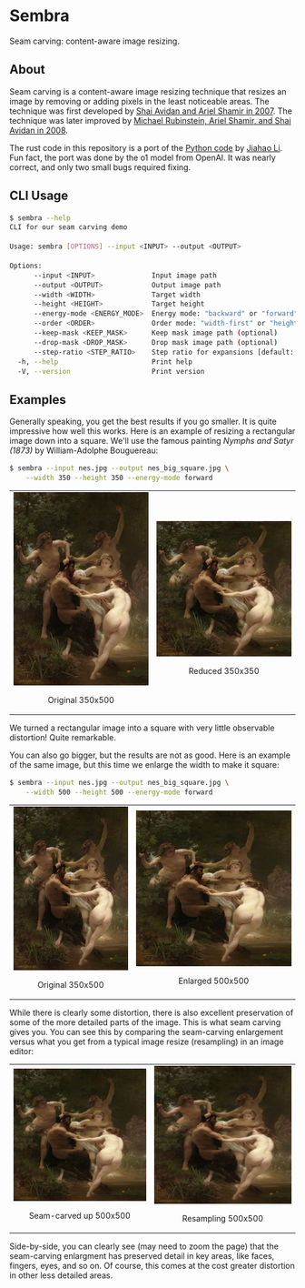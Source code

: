 # Sembra

Seam carving: content-aware image resizing.

## About

Seam carving is a content-aware image resizing technique that resizes an image by
removing or adding pixels in the least noticeable areas. The technique was first
developed by [Shai Avidan and Ariel Shamir in 2007](https://dl.acm.org/doi/abs/10.1145/1275808.1276390). 
The technique was later improved by [Michael Rubinstein, Ariel Shamir, and Shai Avidan in 2008](https://dl.acm.org/doi/abs/10.1145/1360612.1360615).

The rust code in this repository is a port of the [Python code](https://github.com/li-plus/seam-carving) by [Jiahao Li](https://liplus.me/).
Fun fact, the port was done by the o1 model from OpenAI. It was nearly correct, and only two small bugs required fixing.

## CLI Usage

```sh
$ sembra --help
CLI for our seam carving demo

Usage: sembra [OPTIONS] --input <INPUT> --output <OUTPUT>

Options:
      --input <INPUT>              Input image path
      --output <OUTPUT>            Output image path
      --width <WIDTH>              Target width
      --height <HEIGHT>            Target height
      --energy-mode <ENERGY_MODE>  Energy mode: "backward" or "forward" [default: backward]
      --order <ORDER>              Order mode: "width-first" or "height-first" [default: width-first]
      --keep-mask <KEEP_MASK>      Keep mask image path (optional)
      --drop-mask <DROP_MASK>      Drop mask image path (optional)
      --step-ratio <STEP_RATIO>    Step ratio for expansions [default: 0.5]
  -h, --help                       Print help
  -V, --version                    Print version
```

## Examples

Generally speaking, you get the best results if you go smaller. It is quite impressive
how well this works. Here is an example of resizing a rectangular image down into a
square. We'll use the famous painting <em>Nymphs and Satyr (1873)</em> by William-Adolphe Bouguereau:

```bash
$ sembra --input nes.jpg --output nes_big_square.jpg \
    --width 350 --height 350 --energy-mode forward
```

<table>
  <tr>
    <td>
      <img src="nes.jpg" alt="Original">
      <p align="center">Original 350x500</p>
    </td>
    <td>
      <img src="nes_small_square.jpg" alt="Resized smaller">
      <p align="center">Reduced 350x350</p>
    </td>
  </tr>
</table>

We turned a rectangular image into a square with very little observable distortion!
Quite remarkable.

You can also go bigger, but the results are not as good. Here is an example of the same
image, but this time we enlarge the width to make it square:

```bash
$ sembra --input nes.jpg --output nes_big_square.jpg \
    --width 500 --height 500 --energy-mode forward
```

<table>
  <tr>
    <td>
      <img src="nes.jpg" alt="Original">
      <p align="center">Original 350x500</p>
    </td>
    <td>
      <img src="nes_big_square.jpg" alt="Resized larger">
      <p align="center">Enlarged 500x500</p>
    </td>
  </tr>
</table>

While there is clearly some distortion, there is also excellent preservation
of some of the more detailed parts of the image. This is what seam carving
gives you. You can see this by comparing the seam-carving enlargement versus what
you get from a typical image resize (resampling) in an image editor:

<table>
  <tr>
    <td>
      <img src="nes_big_square.jpg" alt="Original">
      <p align="center">Seam-carved up 500x500</p>
    </td>
    <td>
      <img src="nes-gimp-500.jpg" alt="Resized larger">
      <p align="center">Resampling 500x500</p>
    </td>
  </tr>
</table>

Side-by-side, you can clearly see (may need to zoom the page) that the seam-carving enlargment has preserved
detail in key areas, like faces, fingers, eyes, and so on. Of course, this comes
at the cost greater distortion in other less detailed areas.

